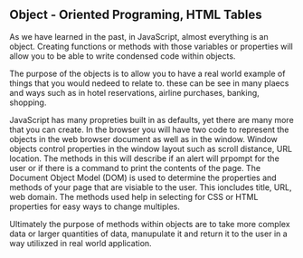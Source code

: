 ## Object - Oriented Programing, HTML Tables ##

As we have learned in the past, in JavaScript, almost everything is an object. Creating functions or methods with those variables or properties will allow you to be able to write condensed code within objects. 

The purpose of the objects is to allow you to have a real world example of things that you would nedeed to relate to. these can be see in many plaecs and ways such as in hotel reservations, airline purchases, banking, shopping. 

JavaScript has many propreties built in as defaults, yet there are many more that you can create. In the browser you will have two code to represent the objects in the web browser document as well as in the window. Window objects control properties in the window layout such as scroll distance, URL location. The methods in this will describe if an alert  will prpompt for the user or if there is a command to print the contents of the page. The Document Object Model (DOM) is used to determine the properties and methods of your page that are visiable to the user. This ioncludes title, URL, web domain. The methods used help in selecting for CSS or HTML properties for easy ways to change multiples. 

Ultimately the purpose of methods within objects are to take more complex data or larger quantities of data, manupulate it and return it to the user in a way utilixzed in real world application. 
